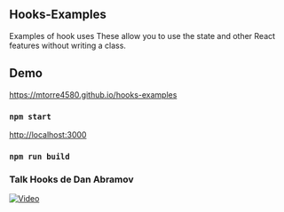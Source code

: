 ## Hooks-Examples

Examples of hook uses These allow you to use the state and other React features without writing a class.

## Demo
https://mtorre4580.github.io/hooks-examples

### `npm start`

[http://localhost:3000](http://localhost:3000)

### `npm run build`

### Talk Hooks de Dan Abramov

[![Video](https://img.youtube.com/vi/dpw9EHDh2bM/0.jpg)](https://youtu.be/dpw9EHDh2bM)
